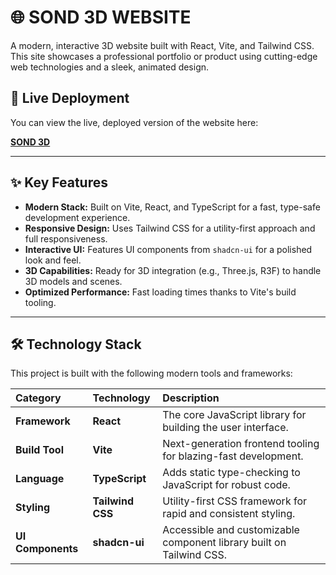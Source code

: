 # 🌐 SOND 3D WEBSITE

A modern, interactive 3D website built with React, Vite, and Tailwind CSS. This site showcases a professional portfolio or product using cutting-edge web technologies and a sleek, animated design.

## 🚀 Live Deployment

You can view the live, deployed version of the website here:

**[SOND 3D](https://sond3d.vercel.app/)**

---

## ✨ Key Features

* **Modern Stack:** Built on Vite, React, and TypeScript for a fast, type-safe development experience.
* **Responsive Design:** Uses Tailwind CSS for a utility-first approach and full responsiveness.
* **Interactive UI:** Features UI components from `shadcn-ui` for a polished look and feel.
* **3D Capabilities:** Ready for 3D integration (e.g., Three.js, R3F) to handle 3D models and scenes.
* **Optimized Performance:** Fast loading times thanks to Vite's build tooling.

---

## 🛠️ Technology Stack

This project is built with the following modern tools and frameworks:

| Category | Technology | Description |
| :--- | :--- | :--- |
| **Framework** | **React** | The core JavaScript library for building the user interface. |
| **Build Tool** | **Vite** | Next-generation frontend tooling for blazing-fast development. |
| **Language** | **TypeScript** | Adds static type-checking to JavaScript for robust code. |
| **Styling** | **Tailwind CSS** | Utility-first CSS framework for rapid and consistent styling. |
| **UI Components** | **shadcn-ui** | Accessible and customizable component library built on Tailwind CSS. |